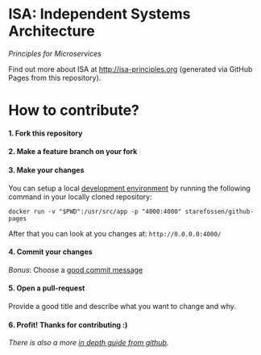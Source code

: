 # ISA: Independent Systems Architecture

_Principles for Microservices_

Find out more about ISA at <http://isa-principles.org>
(generated via GitHub Pages from this repository).

# How to contribute?

#### 1. Fork this repository
#### 2. Make a feature branch on your fork
#### 3. Make your changes
You can setup a local [development environment](https://hub.docker.com/r/starefossen/github-pages/) by running the following command in your locally cloned repository:

```
docker run -v "$PWD":/usr/src/app -p "4000:4000" starefossen/github-pages
```

After that you can look at you changes at: `http://0.0.0.0:4000/`

#### 4. Commit your changes
_Bonus_: Choose a [good commit message](https://chris.beams.io/posts/git-commit/)

#### 5. Open a pull-request
Provide a good title and describe what you want to change and why.

#### 6. Profit! Thanks for contributing :)

_There is also a more [in depth guide from github](https://guides.github.com/introduction/flow/)._ 

